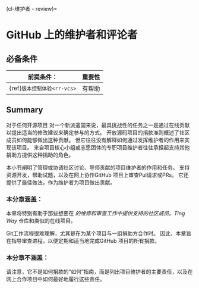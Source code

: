(cl-维护者 - review)=
# GitHub 上的维护者和评论者

## 必备条件

| 前提条件：                       | 重要性 |
| --------------------------- | --- |
| {ref}`版本控制体验<rr-vcs>` | 有帮助 |

## Summary
对于任何开源项目 对一个新派遣国来说，最具挑战性的任务之一是通过在线贡献以提出适当的修改建议来确定参与的方式。 开放源码项目的捐款准则概述了社区成员如何能够做出这种贡献。 但它往往没有解释如何通过发挥维护者的作用来实现该项目。 来自项目核心小组或志愿团体的专职项目维护者往往承担起支持其他捐助方提供这种捐助的角色。

本小节阐明了管理或协调社区讨论、导师贡献的项目维护者的作用和任务。 支持资源开发，帮助试题，以及在网上协作GitHub 项目上审查Pul请求或PRs。 它还提供了最佳做法，作为维护者为项目做出贡献。

### 本分章涵盖：

本章将特别有助于那些想要在 _的维修和审查工作中提供支持的社区成员。Ting Way_  仓库和类似的在线项目。

Git工作流程很难理解，尤其是在为某个项目与一组捐助方合作时。 因此，本章旨在指导审查进程，以便定期和适当地完成GitHub 项目的所有捐款。

### 本分章不涵盖：

请注意，它不是如何捐款的“如何”指南，而是列出项目维护者的主要责任，以及在网上合作项目中如何最好地履行这些责任。
